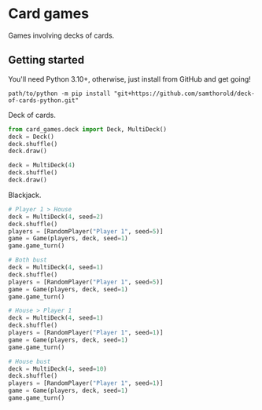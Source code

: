 # Card games

Games involving decks of cards.

## Getting started

You'll need Python 3.10+, otherwise, just install from GitHub and get going!

```shell
path/to/python -m pip install "git+https://github.com/samthorold/deck-of-cards-python.git"
```

Deck of cards.

```python
from card_games.deck import Deck, MultiDeck()
deck = Deck()
deck.shuffle()
deck.draw()

deck = MultiDeck(4)
deck.shuffle()
deck.draw()
```

Blackjack.

```python
# Player 1 > House
deck = MultiDeck(4, seed=2)
deck.shuffle()
players = [RandomPlayer("Player 1", seed=5)]
game = Game(players, deck, seed=1)
game.game_turn()

# Both bust
deck = MultiDeck(4, seed=1)
deck.shuffle()
players = [RandomPlayer("Player 1", seed=5)]
game = Game(players, deck, seed=1)
game.game_turn()

# House > Player 1
deck = MultiDeck(4, seed=1)
deck.shuffle()
players = [RandomPlayer("Player 1", seed=1)]
game = Game(players, deck, seed=1)
game.game_turn()

# House bust
deck = MultiDeck(4, seed=10)
deck.shuffle()
players = [RandomPlayer("Player 1", seed=1)]
game = Game(players, deck, seed=1)
game.game_turn()
```